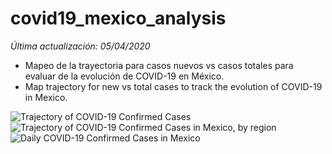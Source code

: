 # covid19_mexico_analysis

_Última actualización: 05/04/2020_ 

* Mapeo de la trayectoria para casos nuevos vs casos totales para evaluar de la evolución de COVID-19 en México.
* Map trajectory for new vs total cases to track the evolution of COVID-19 in Mexico.

![Trajectory of COVID-19 Confirmed Cases](https://imgur.com/5weoFBd.png)
![Trajectory of COVID-19 Confirmed Cases in Mexico, by region](https://imgur.com/z5NtKGZ.png)
![Daily COVID-19 Confirmed Cases in Mexico](https://imgur.com/7CKEbua.png)